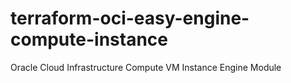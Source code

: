# terraform-oci-easy-engine-compute-instance
Oracle Cloud Infrastructure Compute VM Instance Engine Module

